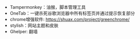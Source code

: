 - Tampermonkey：油猴，脚本管理工具
- OneTab：一键杀死谷歌浏览器中所有标签页并通过提示恢复部分
- chrome增强软件: https://shuax.com/project/greenchrome/
- stylish：网站主题和皮肤
- Ghelper: 翻墙